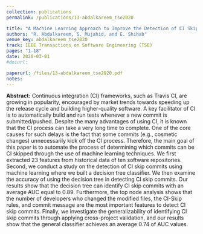 ```yaml
---
collection: publications
permalink: /publications/13-abdalkareem_tse2020

title: "A Machine Learning Approach to Improve the Detection of CI Skip Commits"
authors: "R. Abdalkareem, S. Mujahid, and E. Shihab"
venue_key: abdalkareem_tse2020
track: IEEE Transactions on Software Engineering (TSE)
pages: "1–18"
date: 2020-03-01
#doiurl: 

paperurl: /files/13-abdalkareem_tse2020.pdf
notes:
---
```


**Abstract:** Continuous integration (CI) frameworks, such as Travis CI, are growing in popularity, encouraged by market trends towards
              speeding up the release cycle and building higher-quality software. A key facilitator of CI is to automatically build and run tests
              whenever a new commit is submitted/pushed. Despite the many advantages of using CI, it is known that the CI process can take a very
              long time to complete. One of the core causes for such delays is the fact that some commits (e.g., cosmetic changes) unnecessarily
              kick off the CI process. Therefore, the main goal of this paper is to automate the process of determining which commits can be CI
              skipped through the use of machine learning techniques. We first extracted 23 features from historical data of ten software repositories.
              Second, we conduct a study on the detection of CI skip commits using machine learning where we built a decision tree classifier. We
              then examine the accuracy of using the decision tree in detecting CI skip commits. Our results show that the decision tree can identify
              CI skip commits with an average AUC equal to 0.89. Furthermore, the top node analysis shows that the number of developers who
              changed the modified files, the CI-Skip rules, and commit message are the most important features to detect CI skip commits. Finally,
              we investigate the generalizability of identifying CI skip commits through applying cross-project validation, and our results show that the
              general classifier achieves an average 0.74 of AUC values.